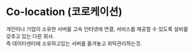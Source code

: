 # Co-location (코로케이션)
개인이나 기업이 소유한 서버를 고속 인터넷에 연결, 서비스를 제공할 수 있도록 설비를 갖추고 있는 다른 회사.  
즉 데이터센터에 소유하고있는 서버를 옮겨놓고 위탁관리하는것.